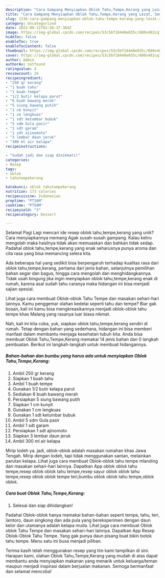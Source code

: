 ```yaml
---
description: "Cara Gampang Menyiapkan Oblok Tahu,Tempe,Kerang yang Lezat, Sempurna"
title: "Cara Gampang Menyiapkan Oblok Tahu,Tempe,Kerang yang Lezat, Sempurna"
slug: 1236-cara-gampang-menyiapkan-oblok-tahu-tempe-kerang-yang-lezat-sempurna
category: Uncategorized
date: 2022-09-11T02:56:37.364Z
image: https://img-global.cpcdn.com/recipes/53c5bf18440e035c/680x482cq70/oblok-tahutempekerang-foto-resep-utama.jpg
hideToc: false
enableToc: true
enableTocContent: false
thumbnail: https://img-global.cpcdn.com/recipes/53c5bf18440e035c/680x482cq70/oblok-tahutempekerang-foto-resep-utama.jpg
cover: https://img-global.cpcdn.com/recipes/53c5bf18440e035c/680x482cq70/oblok-tahutempekerang-foto-resep-utama.jpg
author: Admin
authorAv: notfound
ratingvalue: 4
reviewcount: 24
recipeingredient:
- "250 gr kerang"
- "1 buah tahu"
- "1 buah tempe"
- "1/2 butir kelapa parut"
- "6 buah bawang merah"
- "5 siung bawang putih"
- "1 cm kunyit"
- "1 cm lengkuas"
- "1 sdt ketumbar bubuk"
- "5 sdm Gula pasir"
- "1 sdt garam"
- "1 sdt ajinomoto"
- "3 lembar daun jeruk"
- "300 ml air kelapa"
recipeinstructions:

- "Sudah jadi dan siap dinikmati!"
categories:
- Resep
tags:
- oblok
- tahutempekerang

katakunci: oblok tahutempekerang 
nutrition: 173 calories
recipecuisine: Indonesian
preptime: "PT16M"
cooktime: "PT50M"
recipeyield: "3"
recipecategory: Dessert

---
```



Selamat Pagi Lagi mencari ide resep oblok tahu,tempe,kerang yang unik? Cara menyiapkannya memang Agak susah-susah gampang. Kalau keliru mengolah maka hasilnya tidak akan memuaskan dan bahkan tidak sedap. Padahal oblok tahu,tempe,kerang yang enak seharusnya punya aroma dan cita rasa yang bisa memancing selera kita.


Ada beberapa hal yang sedikit bisa berpengaruh terhadap kualitas rasa dari oblok tahu,tempe,kerang, pertama dari jenis bahan, selanjutnya pemilihan bahan segar dan bagus, hingga cara mengolah dan menghidangkannya. Tidak usah bingung jika ingin menyiapkan oblok tahu,tempe,kerang enak di rumah, karena asal sudah tahu caranya maka hidangan ini bisa menjadi sajian spesial.

Lihat juga cara membuat Oblok-oblok Tahu Tempe dan masakan sehari-hari lainnya. Kamu penggemar olahan kedelai seperti tahu dan tempe? Biar gak bosan, kali ini kamu bisa mengkreasikannya menjadi oblok-oblok tahu tempe khas Malang yang rasanya luar biasa nikmat.


Nah, kali ini kita coba, yuk, siapkan oblok tahu,tempe,kerang sendiri di rumah. Tetap dengan bahan yang sederhana, hidangan ini bisa memberi manfaat dalam membantu menjaga kesehatan tubuh kita. Anda bisa membuat Oblok Tahu,Tempe,Kerang memakai 14 jenis bahan dan 0 langkah pembuatan. Berikut ini langkah-langkah untuk membuat hidangannya.

<!--inarticleads1-->

##### Bahan-bahan dan bumbu yang harus ada untuk menyiapkan Oblok Tahu,Tempe,Kerang:

1. Ambil 250 gr kerang
1. Siapkan 1 buah tahu
1. Ambil 1 buah tempe
1. Gunakan 1/2 butir kelapa parut
1. Sediakan 6 buah bawang merah
1. Persiapkan 5 siung bawang putih
1. Siapkan 1 cm kunyit
1. Gunakan 1 cm lengkuas
1. Gunakan 1 sdt ketumbar bubuk
1. Ambil 5 sdm Gula pasir
1. Ambil 1 sdt garam
1. Persiapkan 1 sdt ajinomoto
1. Siapkan 3 lembar daun jeruk
1. Ambil 300 ml air kelapa


Mirip lodeh ya. jadi, oblok-oblok adalah masakan rumahan khas Jawa Tengah. Mirip dengan lodeh, tapi tidak menggunakan santan, melainkan parutan kelapa. Lihat juga cara membuat Oblok-oblok tahu tempe mlanding dan masakan sehari-hari lainnya. Dapatkan App oblok oblok tahu tempe,resep oblok oblok tahu tempe,resep sayur oblok oblok tahu tempe,resep oblok oblok tempe teri,bumbu oblok oblok tahu tempe,oblok oblok. 

<!--inarticleads2-->

##### Cara buat Oblok Tahu,Tempe,Kerang:


1. Selesai dan siap dihidangkan!

Padahal Oblok-oblok hanya memakai bahan-bahan seperti tempe, tahu, teri, lamtoro, daun singkong dan ada pula yang bereksperimen dengan daun kelor dan utamanya adalah kelapa muda. Lihat juga cara membuat Oblok oblok Tahu Tempe dan masakan sehari-hari lainnya. Dapatkan App Resep Oblok-Oblok Tahu Tempe. Yang gak punya daun pisang buat bikin botok tahu tempe. Menu satu ini busa menjadi pilihan. 

Terima kasih telah menggunakan resep yang tim kami tampilkan di sini. Harapan kami, olahan Oblok Tahu,Tempe,Kerang yang mudah di atas dapat membantu anda menyiapkan makanan yang menarik untuk keluarga/teman maupun menjadi inspirasi dalam berjualan makanan. Semoga bermanfaat dan selamat mencoba!
